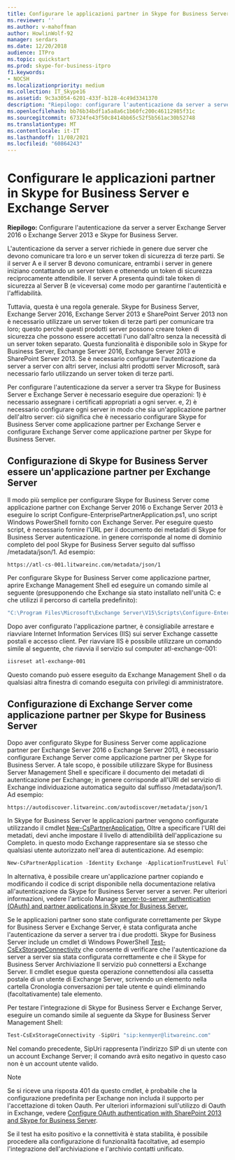 ```yaml
---
title: Configurare le applicazioni partner in Skype for Business Server 2015 e Exchange Server
ms.reviewer: ''
ms.author: v-mahoffman
author: HowlinWolf-92
manager: serdars
ms.date: 12/20/2018
audience: ITPro
ms.topic: quickstart
ms.prod: skype-for-business-itpro
f1.keywords:
- NOCSH
ms.localizationpriority: medium
ms.collection: IT_Skype16
ms.assetid: 9c3a3054-6201-433f-b128-4c49d3341370
description: "Riepilogo: configurare l'autenticazione da server a server Exchange Server 2016 o Exchange Server 2013 e Skype for Business Server."
ms.openlocfilehash: bb76b34bdf1a5a8a6c1b60fc200c46112985f31c
ms.sourcegitcommit: 67324fe43f50c8414bb65c52f5b561ac30b52748
ms.translationtype: MT
ms.contentlocale: it-IT
ms.lasthandoff: 11/08/2021
ms.locfileid: "60864243"
---
```

# <a name="configure-partner-applications-in-skype-for-business-server-and-exchange-server"></a>Configurare le applicazioni partner in Skype for Business Server e Exchange Server
 
**Riepilogo:** Configurare l'autenticazione da server a server Exchange Server 2016 o Exchange Server 2013 e Skype for Business Server.
  
L'autenticazione da server a server richiede in genere due server che devono comunicare tra loro e un server token di sicurezza di terze parti. Se il server A e il server B devono comunicare, entrambi i server in genere iniziano contattando un server token e ottenendo un token di sicurezza reciprocamente attendibile. Il server A presenta quindi tale token di sicurezza al Server B (e viceversa) come modo per garantirne l'autenticità e l'affidabilità.
  
Tuttavia, questa è una regola generale. Skype for Business Server, Exchange Server 2016, Exchange Server 2013 e SharePoint Server 2013 non è necessario utilizzare un server token di terze parti per comunicare tra loro; questo perché questi prodotti server possono creare token di sicurezza che possono essere accettati l'uno dall'altro senza la necessità di un server token separato. Questa funzionalità è disponibile solo in Skype for Business Server, Exchange Server 2016, Exchange Server 2013 e SharePoint Server 2013. Se è necessario configurare l'autenticazione da server a server con altri server, inclusi altri prodotti server Microsoft, sarà necessario farlo utilizzando un server token di terze parti.
  
Per configurare l'autenticazione da server a server tra Skype for Business Server e Exchange Server è necessario eseguire due operazioni: 1) è necessario assegnare i certificati appropriati a ogni server. e, 2) è necessario configurare ogni server in modo che sia un'applicazione partner dell'altro server: ciò significa che è necessario configurare Skype for Business Server come applicazione partner per Exchange Server e configurare Exchange Server come applicazione partner per Skype for Business Server.
  
## <a name="configuring-skype-for-business-server-to-be-a-partner-application-for-exchange-server"></a>Configurazione di Skype for Business Server essere un'applicazione partner per Exchange Server

Il modo più semplice per configurare Skype for Business Server come applicazione partner con Exchange Server 2016 o Exchange Server 2013 è eseguire lo script Configure-EnterprisePartnerApplication.ps1, uno script Windows PowerShell fornito con Exchange Server. Per eseguire questo script, è necessario fornire l'URL per il documento dei metadati di Skype for Business Server autenticazione. in genere corrisponde al nome di dominio completo del pool Skype for Business Server seguito dal suffisso /metadata/json/1. Ad esempio:
  
```console
https://atl-cs-001.litwareinc.com/metadata/json/1
```

Per configurare Skype for Business Server come applicazione partner, aprire Exchange Management Shell ed eseguire un comando simile al seguente (presupponendo che Exchange sia stato installato nell'unità C: e che utilizzi il percorso di cartella predefinito):
  
```powershell
"C:\Program Files\Microsoft\Exchange Server\V15\Scripts\Configure-EnterprisePartnerApplication.ps1 -AuthMetaDataUrl 'https://atl-cs-001.litwareinc.com/metadata/json/1' -ApplicationType Lync"
```

Dopo aver configurato l'applicazione partner, è consigliabile arrestare e riavviare Internet Information Services (IIS) sui server Exchange cassette postali e accesso client. Per riavviare IIS è possibile utilizzare un comando simile al seguente, che riavvia il servizio sul computer atl-exchange-001:
  
```powershell
iisreset atl-exchange-001
```

Questo comando può essere eseguito da Exchange Management Shell o da qualsiasi altra finestra di comando eseguita con privilegi di amministratore.
  
## <a name="configuring-exchange-server-to-be-a-partner-application-for-skype-for-business-server"></a>Configurazione di Exchange Server come applicazione partner per Skype for Business Server

Dopo aver configurato Skype for Business Server come applicazione partner per Exchange Server 2016 o Exchange Server 2013, è necessario configurare Exchange Server come applicazione partner per Skype for Business Server. A tale scopo, è possibile utilizzare Skype for Business Server Management Shell e specificare il documento dei metadati di autenticazione per Exchange; in genere corrisponde all'URI del servizio di Exchange individuazione automatica seguito dal suffisso /metadata/json/1. Ad esempio:
  
```console
https://autodiscover.litwareinc.com/autodiscover/metadata/json/1
```

In Skype for Business Server le applicazioni partner vengono configurate utilizzando il cmdlet [New-CsPartnerApplication.](/powershell/module/skype/new-cspartnerapplication?view=skype-ps) Oltre a specificare l'URI dei metadati, devi anche impostare il livello di attendibilità dell'applicazione su Completo. in questo modo Exchange rappresentare sia se stesso che qualsiasi utente autorizzato nell'area di autenticazione. Ad esempio:
  
```powershell
New-CsPartnerApplication -Identity Exchange -ApplicationTrustLevel Full -MetadataUrl "https://autodiscover.litwareinc.com/autodiscover/metadata/json/1"
```

In alternativa, è possibile creare un'applicazione partner copiando e modificando il codice di script disponibile nella documentazione relativa all'autenticazione da Skype for Business Server server a server. Per ulteriori informazioni, vedere l'articolo Manage [server-to-server authentication (OAuth) and partner applications in Skype for Business Server.](../../manage/authentication/server-to-server-and-partner-applications.md)
  
Se le applicazioni partner sono state configurate correttamente per Skype for Business Server e Exchange Server, è stata configurata anche l'autenticazione da server a server tra i due prodotti. Skype for Business Server include un cmdlet di Windows PowerShell [Test-CsExStorageConnectivity](/powershell/module/skype/test-csexstorageconnectivity?view=skype-ps) che consente di verificare che l'autenticazione da server a server sia stata configurata correttamente e che il Skype for Business Server Archiviazione Il servizio può connettersi a Exchange Server. Il cmdlet esegue questa operazione connettendosi alla cassetta postale di un utente di Exchange Server, scrivendo un elemento nella cartella Cronologia conversazioni per tale utente e quindi eliminando (facoltativamente) tale elemento.
  
Per testare l'integrazione di Skype for Business Server e Exchange Server, eseguire un comando simile al seguente da Skype for Business Server Management Shell:
  
```powershell
Test-CsExStorageConnectivity -SipUri "sip:kenmyer@litwareinc.com"
```

Nel comando precedente, SipUri rappresenta l'indirizzo SIP di un utente con un account Exchange Server; il comando avrà esito negativo in questo caso non è un account utente valido.
  
> [!NOTE]
> Se si riceve una risposta 401 da questo cmdlet, è probabile che la configurazione predefinita per Exchange non includa il supporto per l'accettazione di token Oauth. Per ulteriori informazioni sull'utilizzo di Oauth in Exchange, vedere [Configure OAuth authentication with SharePoint 2013 and Skype for Business Server](/exchange/configure-oauth-authentication-with-sharepoint-2013-and-lync-2013-exchange-2013-help). 
  
Se il test ha esito positivo e la connettività è stata stabilita, è possibile procedere alla configurazione di funzionalità facoltative, ad esempio l'integrazione dell'archiviazione e l'archivio contatti unificato.